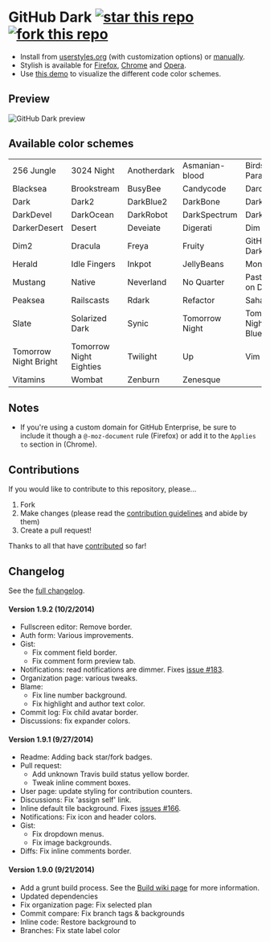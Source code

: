 # GitHub Dark [![star this repo](http://github-svg-buttons.herokuapp.com/star.svg?user=StylishThemes&repo=GitHub-Dark)](http://github.com/StylishThemes/GitHub-Dark) [![fork this repo](http://github-svg-buttons.herokuapp.com/fork.svg?user=StylishThemes&repo=GitHub-Dark)](http://github.com/StylishThemes/GitHub-Dark/fork)

- Install from [userstyles.org](http://userstyles.org/styles/37035) (with customization options) or [manually](https://raw.githubusercontent.com/StylishThemes/GitHub-Dark/master/github-dark.css).
- Stylish is available for [Firefox](https://addons.mozilla.org/en-US/firefox/addon/2108/), [Chrome](https://chrome.google.com/extensions/detail/fjnbnpbmkenffdnngjfgmeleoegfcffe) and [Opera](https://addons.opera.com/en/extensions/details/stylish-for-opera/).
- Use [this demo](http://StylishThemes.github.io/GitHub-Dark/) to visualize the different code color schemes.

## Preview
![GitHub Dark preview](http://i.imgur.com/MsrHuFh.png)

## Available color schemes

|   |   |   |   |   |
| --- | --- | --- | --- | --- |
| 256 Jungle | 3024 Night | Anotherdark | Asmanian-blood | Birds of Paradise |
| Blacksea | Brookstream | BusyBee | Candycode | Darcula |
| Dark | Dark2 | DarkBlue2 | DarkBone | DarkBurn |
| DarkDevel | DarkOcean | DarkRobot | DarkSpectrum | DarkZ |
| DarkerDesert | Desert | Deveiate | Digerati | Dim |
| Dim2 | Dracula | Freya | Fruity | GitHub-Dark |
| Herald | Idle Fingers | Inkpot | JellyBeans | Monokai |
| Mustang | Native | Neverland | No Quarter | Pastels on Dark |
| Peaksea | Railscasts | Rdark | Refactor | Sahara |
| Slate | Solarized Dark | Synic | Tomorrow Night | Tomorrow Night Blue |
| Tomorrow Night Bright | Tomorrow Night Eighties | Twilight | Up | Vim |
| Vitamins | Wombat | Zenburn | Zenesque |  |

## Notes

* If you're using a custom domain for GitHub Enterprise, be sure to include it though a `@-moz-document` rule (Firefox) or add it to the `Applies to` section in (Chrome).

## Contributions

If you would like to contribute to this repository, please...

1. Fork
2. Make changes (please read the [contribution guidelines](https://github.com/StylishThemes/GitHub-Dark/blob/master/CONTRIBUTING.md) and abide by them)
3. Create a pull request!

Thanks to all that have [contributed](https://github.com/StylishThemes/GitHub-Dark/graphs/contributors) so far!

## Changelog

See the [full changelog](https://github.com/StylishThemes/GitHub-Dark/wiki).

#### Version 1.9.2 (10/2/2014)

* Fullscreen editor: Remove border.
* Auth form: Various improvements.
* Gist:
  * Fix comment field border.
  * Fix comment form preview tab.
* Notifications: read notifications are dimmer. Fixes [issue #183](https://github.com/StylishThemes/GitHub-Dark/issues/183).
* Organization page: various tweaks.
* Blame:
  * Fix line number background.
  * Fix highlight and author text color.
* Commit log: Fix child avatar border.
* Discussions: fix expander colors.

#### Version 1.9.1 (9/27/2014)

* Readme: Adding back star/fork badges.
* Pull request:
  * Add unknown Travis build status yellow border.
  * Tweak inline comment boxes.
* User page: update styling for contribution counters.
* Discussions: Fix 'assign self' link.
* Inline default tile background. Fixes [issues #166](https://github.com/StylishThemes/GitHub-Dark/issues/166).
* Notifications: Fix icon and header colors.
* Gist:
  * Fix dropdown menus.
  * Fix image backgrounds.
* Diffs: Fix inline comments border.

#### Version 1.9.0 (9/21/2014)

* Add a grunt build process. See the [Build wiki page](https://github.com/StylishThemes/GitHub-Dark/wiki/Build) for more information.
* Updated dependencies
* Fix organization page: Fix selected plan
* Commit compare: Fix branch tags & backgrounds
* Inline code: Restore background to
* Branches: Fix state label color
